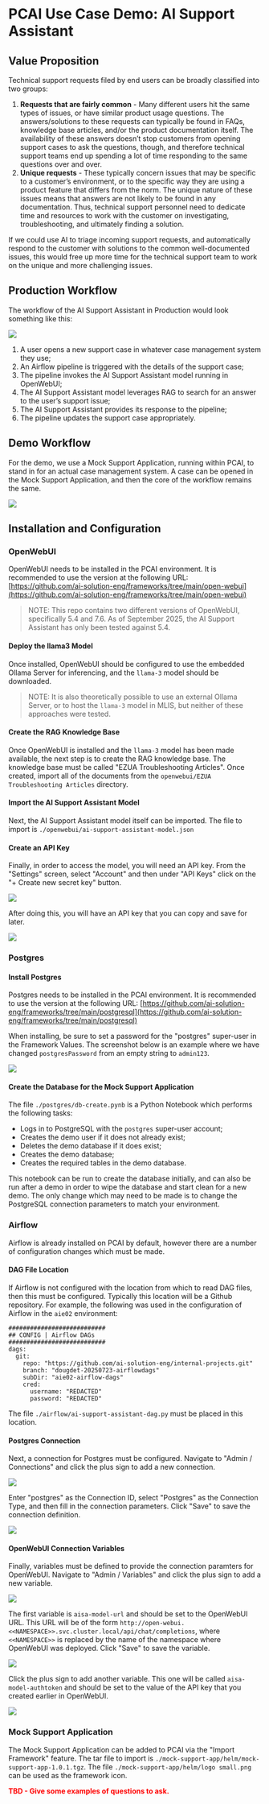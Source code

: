 # PCAI Use Case Demo: AI Support Assistant
## Value Proposition

Technical support requests filed by end users can be broadly classified into two groups:

1. **Requests that are fairly common** - Many different users hit the same types of issues, or have similar product usage questions. The answers/solutions to these requests can typically be found in FAQs, knowledge base articles, and/or the product documentation itself. The availability of these answers doesn’t stop customers from opening support cases to ask the questions, though, and therefore technical support teams end up spending a lot of time responding to the same questions over and over.
2. **Unique requests** - These typically concern issues that may be specific to a customer’s environment, or to the specific way they are using a product feature that differs from the norm. The unique nature of these issues means that answers are not likely to be found in any documentation. Thus, technical support personnel need to dedicate time and resources to work with the customer on investigating, troubleshooting, and ultimately finding a solution.

If we could use AI to triage incoming support requests, and automatically respond to the customer with solutions to the common well-documented issues, this would free up more time for the technical support team to work on the unique and more challenging issues.


## Production Workflow

The workflow of the AI Support Assistant in Production would look something like this:

![](./demo/ProductionWorkflow.png)

1. A user opens a new support case in whatever case management system they use;
2. An Airflow pipeline is triggered with the details of the support case;
3. The pipeline invokes the AI Support Assistant model running in OpenWebUI;
4. The AI Support Assistant model leverages RAG to search for an answer to the user’s support issue;
5. The AI Support Assistant provides its response to the pipeline;
6. The pipeline updates the support case appropriately.

## Demo Workflow

For the demo, we use a Mock Support Application, running within PCAI, to stand in for an actual case management system. A case can be opened in the Mock Support Application, and then the core of the workflow remains the same.

![](./demo/DemoWorkflow.png)

## Installation and Configuration

### OpenWebUI

OpenWebUI needs to be installed in the PCAI environment. It is recommended to use the version at the following URL: [https://github.com/ai-solution-eng/frameworks/tree/main/open-webui](https://github.com/ai-solution-eng/frameworks/tree/main/open-webui)

> NOTE: This repo contains two different versions of OpenWebUI, specifically 5.4 and 7.6. As of September 2025, the AI Support Assistant has only been tested against 5.4.

#### Deploy the llama3 Model

Once installed, OpenWebUI should be configured to use the embedded Ollama Server for inferencing, and the `llama-3` model should be downloaded.

> NOTE: It is also theoretically possible to use an external Ollama Server, or to host the `llama-3` model in MLIS, but neither of these approaches were tested.

#### Create the RAG Knowledge Base

Once OpenWebUI is installed and the `llama-3` model has been made available, the next step is to create the RAG knowledge base. The knowledge base must be called "EZUA Troubleshooting Articles". Once created, import all of the documents from the `openwebui/EZUA Troubleshooting Articles` directory.

#### Import the AI Support Assistant Model

Next, the AI Support Assistant model itself can be imported. The file to import is `./openwebui/ai-support-assistant-model.json`

#### Create an API Key

Finally, in order to access the model, you will need an API key. From the "Settings" screen, select "Account" and then under "API Keys" click on the "+ Create new secret key" button.

![](./demo/OpenWebUIConfig01.png)

After doing this, you will have an API key that you can copy and save for later.

![](./demo/OpenWebUIConfig02.png)

### Postgres

#### Install Postgres

Postgres needs to be installed in the PCAI environment. It is recommended to use the version at the following URL: [https://github.com/ai-solution-eng/frameworks/tree/main/postgresql](https://github.com/ai-solution-eng/frameworks/tree/main/postgresql)

When installing, be sure to set a password for the "postgres" super-user in the Framework Values. The screenshot below is an example where we have changed `postgresPassword` from an empty string to `admin123`.

![](./demo/PostgresConfig01.png)

#### Create the Database for the Mock Support Application

The file `./postgres/db-create.pynb` is a Python Notebook which performs the following tasks:
* Logs in to PostgreSQL with the `postgres` super-user account;
* Creates the demo user if it does not already exist;
* Deletes the demo database if it does exist;
* Creates the demo database;
* Creates the required tables in the demo database.

This notebook can be run to create the database initially, and can also be run after a demo in order to wipe the database and start clean for a new demo. The only change which may need to be made is to change the PostgreSQL connection parameters to match your environment.

### Airflow

Airflow is already installed on PCAI by default, however there are a number of configuration changes which must be made.

#### DAG File Location

If Airflow is not configured with the location from which to read DAG files, then this must be configured. Typically this location will be a Github repository. For example, the following was used in the configuration of Airflow in the `aie02` environment:

    ###########################
    ## CONFIG | Airflow DAGs
    ###########################
    dags:
      git:
        repo: "https://github.com/ai-solution-eng/internal-projects.git"
        branch: "dougdet-20250723-airflowdags"
        subDir: "aie02-airflow-dags"
        cred:
          username: "REDACTED"
          password: "REDACTED"

The file `./airflow/ai-support-assistant-dag.py` must be placed in this location.

#### Postgres Connection

Next, a connection for Postgres must be configured. Navigate to "Admin / Connections" and click the plus sign to add a new connection.

![](./demo/AirflowConfig01.png)

Enter "postgres" as the Connection ID, select "Postgres" as the Connection Type, and then fill in the connection parameters.  Click "Save" to save the connection definition.

![](./demo/AirflowConfig02.png)

#### OpenWebUI Connection Variables

Finally, variables must be defined to provide the connection paramters for OpenWebUI. Navigate to "Admin / Variables" and click the plus sign to add a new variable.

![](./demo/AirflowConfig03.png)

The first variable is `aisa-model-url` and should be set to the OpenWebUI URL. This URL will be of the form `http://open-webui.<<NAMESPACE>>.svc.cluster.local/api/chat/completions`, where `<<NAMESPACE>>` is replaced by the name of the namespace where OpenWebUI was deployed. Click "Save" to save the variable.

![](./demo/AirflowConfig04.png)

Click the plus sign to add another variable. This one will be called `aisa-model-authtoken` and should be set to the value of the API key that you created earlier in OpenWebUI.

![](./demo/AirflowConfig05.png)

### Mock Support Application

The Mock Support Application can be added to PCAI via the "Import Framework" feature. The tar file to import is `./mock-support-app/helm/mock-support-app-1.0.1.tgz`. The file `./mock-support-app/helm/logo small.png` can be used as the framework icon.

<font color="#FF0000">**TBD - Give some examples of questions to ask.**</font>

